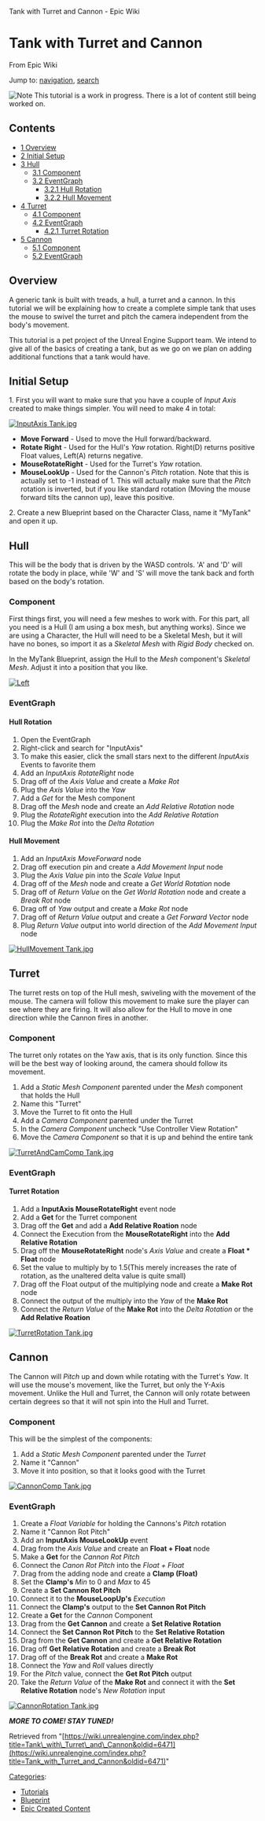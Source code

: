 Tank with Turret and Cannon - Epic Wiki             

Tank with Turret and Cannon
===========================

From Epic Wiki

Jump to: [navigation](#mw-navigation), [search](#p-search)

  

![Note](https://d26ilriwvtzlb.cloudfront.net/b/b3/Icon_template_warning1.png) This tutorial is a work in progress. There is a lot of content still being worked on.

Contents
--------

*   [1 Overview](#Overview)
*   [2 Initial Setup](#Initial_Setup)
*   [3 Hull](#Hull)
    *   [3.1 Component](#Component)
    *   [3.2 EventGraph](#EventGraph)
        *   [3.2.1 Hull Rotation](#Hull_Rotation)
        *   [3.2.2 Hull Movement](#Hull_Movement)
*   [4 Turret](#Turret)
    *   [4.1 Component](#Component_2)
    *   [4.2 EventGraph](#EventGraph_2)
        *   [4.2.1 Turret Rotation](#Turret_Rotation)
*   [5 Cannon](#Cannon)
    *   [5.1 Component](#Component_3)
    *   [5.2 EventGraph](#EventGraph_3)

Overview
--------

A generic tank is built with treads, a hull, a turret and a cannon. In this tutorial we will be explaining how to create a complete simple tank that uses the mouse to swivel the turret and pitch the camera independent from the body's movement.

This tutorial is a pet project of the Unreal Engine Support team. We intend to give all of the basics of creating a tank, but as we go on we plan on adding additional functions that a tank would have.

Initial Setup
-------------

1\. First you will want to make sure that you have a couple of _Input Axis_ created to make things simpler. You will need to make 4 in total:

[![InputAxis Tank.jpg](https://d3ar1piqh1oeli.cloudfront.net/c/cd/InputAxis_Tank.jpg/970px-InputAxis_Tank.jpg)](/File:InputAxis_Tank.jpg)

  

*   **Move Forward** - Used to move the Hull forward/backward.
*   **Rotate Right** - Used for the Hull's _Yaw_ rotation. Right(D) returns positive Float values, Left(A) returns negative.
*   **MouseRotateRight** - Used for the Turret's _Yaw_ rotation.
*   **MouseLookUp** - Used for the Cannon's _Pitch_ rotation. Note that this is actually set to -1 instead of 1. This will actually make sure that the _Pitch_ rotation is inverted, but if you like standard rotation (Moving the mouse forward tilts the cannon up), leave this positive.

2\. Create a new Blueprint based on the Character Class, name it "MyTank" and open it up.

Hull
----

This will be the body that is driven by the WASD controls. 'A' and 'D' will rotate the body in place, while 'W' and 'S' will move the tank back and forth based on the body's rotation.

### Component

First things first, you will need a few meshes to work with. For this part, all you need is a Hull (I am using a box mesh, but anything works). Since we are using a Character, the Hull will need to be a Skeletal Mesh, but it will have no bones, so import it as a _Skeletal Mesh_ with _Rigid Body_ checked on.

In the MyTank Blueprint, assign the Hull to the _Mesh_ component's _Skeletal Mesh_. Adjust it into a position that you like.

[![Left](https://d3ar1piqh1oeli.cloudfront.net/9/98/HullComp_Tank.jpg/970px-HullComp_Tank.jpg)](/File:HullComp_Tank.jpg "Left")  

### EventGraph

#### Hull Rotation

1.  Open the EventGraph
2.  Right-click and search for "InputAxis"
3.  To make this easier, click the small stars next to the different _InputAxis_ Events to favorite them
4.  Add an _InputAxis RotateRight_ node
5.  Drag off of the _Axis Value_ and create a _Make Rot_
6.  Plug the _Axis Value_ into the _Yaw_
7.  Add a _Get_ for the Mesh component
8.  Drag off the _Mesh_ node and create an _Add Relative Rotation_ node
9.  Plug the _RotateRight_ execution into the _Add Relative Rotation_
10.  Plug the _Make Rot_ into the _Delta Rotation_

#### Hull Movement

1.  Add an _InputAxis MoveForward_ node
2.  Drag off execution pin and create a _Add Movement Input_ node
3.  Plug the _Axis Value_ pin into the _Scale Value_ Input
4.  Drag off of the _Mesh_ node and create a _Get World Rotation_ node
5.  Drag off of _Return Value_ on the _Get World Rotation_ node and create a _Break Rot_ node
6.  Drag off of _Yaw_ output and create a _Make Rot_ node
7.  Drag off of _Return Value_ output and create a _Get Forward Vector_ node
8.  Plug _Return Value_ output into world direction of the _Add Movement Input_ node

[![HullMovement Tank.jpg](https://d3ar1piqh1oeli.cloudfront.net/4/40/HullMovement_Tank.jpg/970px-HullMovement_Tank.jpg)](/File:HullMovement_Tank.jpg)

  

Turret
------

The turret rests on top of the Hull mesh, swiveling with the movement of the mouse. The camera will follow this movement to make sure the player can see where they are firing. It will also allow for the Hull to move in one direction while the Cannon fires in another.

### Component

The turret only rotates on the Yaw axis, that is its only function. Since this will be the best way of looking around, the camera should follow its movement.

1.  Add a _Static Mesh Component_ parented under the _Mesh_ component that holds the Hull
2.  Name this "Turret"
3.  Move the Turret to fit onto the Hull
4.  Add a _Camera Component_ parented under the Turret
5.  In the _Camera Component_ uncheck "Use Controller View Rotation"
6.  Move the _Camera Component_ so that it is up and behind the entire tank

[![TurretAndCamComp Tank.jpg](https://d3ar1piqh1oeli.cloudfront.net/c/c9/TurretAndCamComp_Tank.jpg/970px-TurretAndCamComp_Tank.jpg)](/File:TurretAndCamComp_Tank.jpg)

  

### EventGraph

#### Turret Rotation

1.  Add a **InputAxis MouseRotateRight** event node
2.  Add a **Get** for the Turret component
3.  Drag off the **Get** and add a **Add Relative Roation** node
4.  Connect the Execution from the **MouseRotateRight** into the **Add Relative Rotation**
5.  Drag off the **MouseRotateRight** node's _Axis Value_ and create a **Float \* Float** node
6.  Set the value to multiply by to 1.5(This merely increases the rate of rotation, as the unaltered delta value is quite small)
7.  Drag off the Float output of the multiplying node and create a **Make Rot** node
8.  Connect the output of the multiply into the _Yaw_ of the **Make Rot**
9.  Connect the _Return Value_ of the **Make Rot** into the _Delta Rotation_ or the **Add Relative Roation**

[![TurretRotation Tank.jpg](https://d26ilriwvtzlb.cloudfront.net/e/e1/TurretRotation_Tank.jpg)](/File:TurretRotation_Tank.jpg)

  

Cannon
------

The Cannon will _Pitch_ up and down while rotating with the Turret's _Yaw_. It will use the mouse's movement, like the Turret, but only the Y-Axis movement. Unlike the Hull and Turret, the Cannon will only rotate between certain degrees so that it will not spin into the Hull and Turret.

### Component

This will be the simplest of the components:

1.  Add a _Static Mesh Component_ parented under the _Turret_
2.  Name it "Cannon"
3.  Move it into position, so that it looks good with the Turret

[![CannonComp Tank.jpg](https://d3ar1piqh1oeli.cloudfront.net/1/15/CannonComp_Tank.jpg/970px-CannonComp_Tank.jpg)](/File:CannonComp_Tank.jpg)

  

### EventGraph

1.  Create a _Float Variable_ for holding the Cannons's _Pitch_ rotation
2.  Name it "Cannon Rot Pitch"
3.  Add an **InputAxis MouseLookUp** event
4.  Drag from the _Axis Value_ and create an **Float + Float** node
5.  Make a **Get** for the _Cannon Rot Pitch_
6.  Connect the _Canon Rot Pitch_ into the _Float + Float_
7.  Drag from the adding node and create a **Clamp (Float)**
8.  Set the **Clamp's** _Min_ to 0 and _Max_ to 45
9.  Create a **Set Cannon Rot Pitch**
10.  Connect it to the **MouseLoopUp's** _Execution_
11.  Connect the **Clamp's** output to the **Set Cannon Rot Pitch**
12.  Create a **Get** for the _Cannon_ Component
13.  Drag from the **Get Cannon** and create a **Set Relative Rotation**
14.  Connect the **Set Cannon Rot Pitch** to the **Set Relative Rotation**
15.  Drag from the **Get Cannon** and create a **Get Relative Rotation**
16.  Drag off **Get Relative Rotation** and create a **Break Rot**
17.  Drag off of the **Break Rot** and create a **Make Rot**
18.  Connect the _Yaw_ and _Roll_ values directly
19.  For the _Pitch_ value, connect the **Get Rot Pitch** output
20.  Take the _Return Value_ of the **Make Rot** and connect it with the **Set Relative Rotation** node's _New Rotation_ input

[![CannonRotation Tank.jpg](https://d3ar1piqh1oeli.cloudfront.net/c/c7/CannonRotation_Tank.jpg/970px-CannonRotation_Tank.jpg)](/File:CannonRotation_Tank.jpg)

  

_**MORE TO COME! STAY TUNED!**_

Retrieved from "[https://wiki.unrealengine.com/index.php?title=Tank\_with\_Turret\_and\_Cannon&oldid=6471](https://wiki.unrealengine.com/index.php?title=Tank_with_Turret_and_Cannon&oldid=6471)"

[Categories](/Special:Categories "Special:Categories"):

*   [Tutorials](/Category:Tutorials "Category:Tutorials")
*   [Blueprint](/Category:Blueprint "Category:Blueprint")
*   [Epic Created Content](/Category:Epic_Created_Content "Category:Epic Created Content")